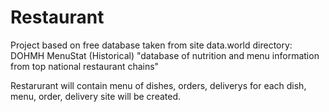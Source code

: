 # Restaurant

Project based on free database taken from site data.world directory: DOHMH MenuStat (Historical) "database of nutrition and menu information from top national restaurant chains"

Restarurant will contain menu of dishes, orders, deliverys  for each dish, menu, order, delivery site will be created.
